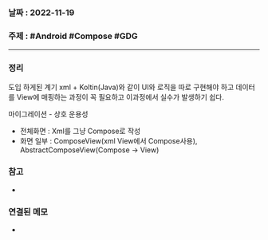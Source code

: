### 날짜 : 2022-11-19
### 주제 : #Android #Compose #GDG
----
### 정리
도입 하게된 계기 
	xml + Koltin(Java)와 같이 UI와 로직을 따로 구현해야 하고 데이터를 View에 매핑하는 과정이 꼭 필요하고 이과정에서 실수가 발생하기 쉽다.

마이그레이션 - 상호 운용성 
- 전체화면 : Xml를 그냥 Compose로 작성
- 화면 일부 : ComposeView(xml View에서 Compose사용), AbstractComposeView(Compose -> View)

### 참고
- 

### 연결된 메모
- 